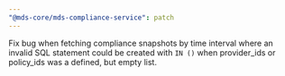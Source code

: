 ```yaml
---
"@mds-core/mds-compliance-service": patch
---
```


Fix bug when fetching compliance snapshots by time interval where an invalid SQL statement could be created with `IN ()` when provider_ids or policy_ids was a defined, but empty list.
